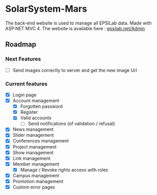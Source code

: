 SolarSystem-Mars
================

The back-end website is used to manage all EPSILab data. Made with ASP.NET MVC 4.
The website is available here : [epsilab.net/Admin](http://epsilab.net/Admin)

## Roadmap

### Next Features

- [ ] Send images correctly to server and get the new image Url

### Current features

- [x] Login page
- [x] Account management
    - [x] Forgotten password
    - [x] Register
    - [x] Valid accounts
        - [ ] Send notifications (of validation / refusal)
- [x] News management
- [x] Slider management
- [x] Conferences management
- [x] Project management
- [x] Show management
- [x] Link management
- [x] Member management
    - [x] Manage / Revoke rights access with roles
- [x] Campus management
- [x] Promotion management
- [x] Custom error pages